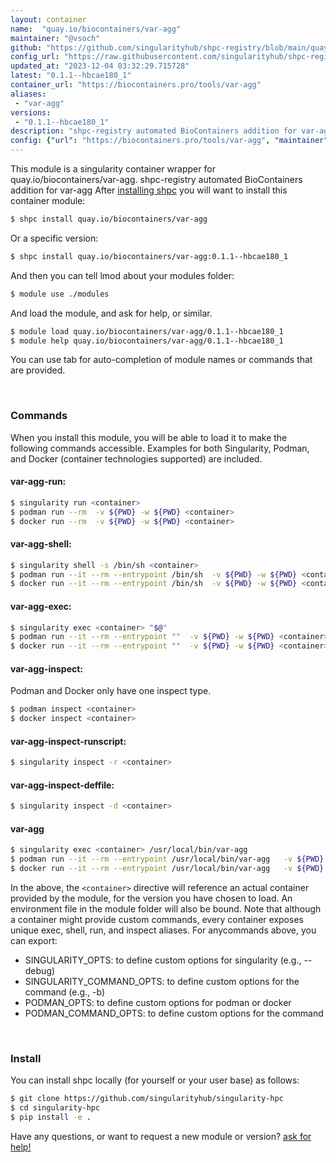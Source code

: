 ```yaml
---
layout: container
name:  "quay.io/biocontainers/var-agg"
maintainer: "@vsoch"
github: "https://github.com/singularityhub/shpc-registry/blob/main/quay.io/biocontainers/var-agg/container.yaml"
config_url: "https://raw.githubusercontent.com/singularityhub/shpc-registry/main/quay.io/biocontainers/var-agg/container.yaml"
updated_at: "2023-12-04 03:32:29.715728"
latest: "0.1.1--hbcae180_1"
container_url: "https://biocontainers.pro/tools/var-agg"
aliases:
 - "var-agg"
versions:
 - "0.1.1--hbcae180_1"
description: "shpc-registry automated BioContainers addition for var-agg"
config: {"url": "https://biocontainers.pro/tools/var-agg", "maintainer": "@vsoch", "description": "shpc-registry automated BioContainers addition for var-agg", "latest": {"0.1.1--hbcae180_1": "sha256:c825883dcd89ec0c7a2715157b7d6e312acff23496985c079a596ba879392973"}, "tags": {"0.1.1--hbcae180_1": "sha256:c825883dcd89ec0c7a2715157b7d6e312acff23496985c079a596ba879392973"}, "docker": "quay.io/biocontainers/var-agg", "aliases": {"var-agg": "/usr/local/bin/var-agg"}}
---
```


This module is a singularity container wrapper for quay.io/biocontainers/var-agg.
shpc-registry automated BioContainers addition for var-agg
After [installing shpc](#install) you will want to install this container module:


```bash
$ shpc install quay.io/biocontainers/var-agg
```

Or a specific version:

```bash
$ shpc install quay.io/biocontainers/var-agg:0.1.1--hbcae180_1
```

And then you can tell lmod about your modules folder:

```bash
$ module use ./modules
```

And load the module, and ask for help, or similar.

```bash
$ module load quay.io/biocontainers/var-agg/0.1.1--hbcae180_1
$ module help quay.io/biocontainers/var-agg/0.1.1--hbcae180_1
```

You can use tab for auto-completion of module names or commands that are provided.

<br>

### Commands

When you install this module, you will be able to load it to make the following commands accessible.
Examples for both Singularity, Podman, and Docker (container technologies supported) are included.

#### var-agg-run:

```bash
$ singularity run <container>
$ podman run --rm  -v ${PWD} -w ${PWD} <container>
$ docker run --rm  -v ${PWD} -w ${PWD} <container>
```

#### var-agg-shell:

```bash
$ singularity shell -s /bin/sh <container>
$ podman run --it --rm --entrypoint /bin/sh  -v ${PWD} -w ${PWD} <container>
$ docker run --it --rm --entrypoint /bin/sh  -v ${PWD} -w ${PWD} <container>
```

#### var-agg-exec:

```bash
$ singularity exec <container> "$@"
$ podman run --it --rm --entrypoint ""  -v ${PWD} -w ${PWD} <container> "$@"
$ docker run --it --rm --entrypoint ""  -v ${PWD} -w ${PWD} <container> "$@"
```

#### var-agg-inspect:

Podman and Docker only have one inspect type.

```bash
$ podman inspect <container>
$ docker inspect <container>
```

#### var-agg-inspect-runscript:

```bash
$ singularity inspect -r <container>
```

#### var-agg-inspect-deffile:

```bash
$ singularity inspect -d <container>
```


#### var-agg

```bash
$ singularity exec <container> /usr/local/bin/var-agg
$ podman run --it --rm --entrypoint /usr/local/bin/var-agg   -v ${PWD} -w ${PWD} <container> -c " $@"
$ docker run --it --rm --entrypoint /usr/local/bin/var-agg   -v ${PWD} -w ${PWD} <container> -c " $@"
```



In the above, the `<container>` directive will reference an actual container provided
by the module, for the version you have chosen to load. An environment file in the
module folder will also be bound. Note that although a container
might provide custom commands, every container exposes unique exec, shell, run, and
inspect aliases. For anycommands above, you can export:

 - SINGULARITY_OPTS: to define custom options for singularity (e.g., --debug)
 - SINGULARITY_COMMAND_OPTS: to define custom options for the command (e.g., -b)
 - PODMAN_OPTS: to define custom options for podman or docker
 - PODMAN_COMMAND_OPTS: to define custom options for the command

<br>

### Install

You can install shpc locally (for yourself or your user base) as follows:

```bash
$ git clone https://github.com/singularityhub/singularity-hpc
$ cd singularity-hpc
$ pip install -e .
```

Have any questions, or want to request a new module or version? [ask for help!](https://github.com/singularityhub/singularity-hpc/issues)